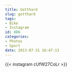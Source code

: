 ```yaml
---
title: Gotthard
slug: gotthard
tags:
- Bike
- Instagram
id: 886
categories:
- Photos
- Sport
date: 2013-07-31 16:47:13
---
```


{{< instagram cUfW27CoLr >}}
